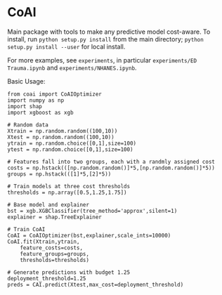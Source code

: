 # CoAI

Main package with tools to make any predictive model cost-aware.
To install, run `python setup.py install` from the main directory; `python setup.py install --user` for local install.

For more examples, see `experiments`, in particular `experiments/ED Trauma.ipynb` and `experiments/NHANES.ipynb`.

Basic Usage:
```
from coai import CoAIOptimizer
import numpy as np
import shap
import xgboost as xgb

# Random data
Xtrain = np.random.random((100,10))
Xtest = np.random.random((100,10))
ytrain = np.random.choice([0,1],size=100)
ytest = np.random.choice([0,1],size=100)

# Features fall into two groups, each with a randmly assigned cost
costs = np.hstack(([np.random.random()]*5,[np.random.random()]*5))
groups = np.hstack(([1]*5,[2]*5))

# Train models at three cost thresholds
thresholds = np.array([0.5,1.25,1.75])

# Base model and explainer
bst = xgb.XGBClassifier(tree_method='approx',silent=1)
explainer = shap.TreeExplainer

# Train CoAI
CoAI = CoAIOptimizer(bst,explainer,scale_ints=10000)
CoAI.fit(Xtrain,ytrain,
    feature_costs=costs,
    feature_groups=groups,
    thresholds=thresholds)

# Generate predictions with budget 1.25
deployment_threshold=1.25
preds = CAI.predict(Xtest,max_cost=deployment_threshold)
```
